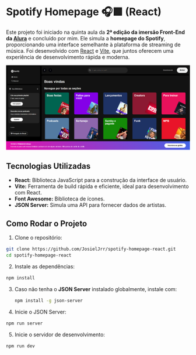 # Spotify Homepage 🎧🟩 (React)

Este projeto foi iniciado na quinta aula da **2ª edição da imersão Front-End da [Alura](https://www.alura.com.br/)** e concluído por mim. Ele simula a **homepage do Spotify**, proporcionando uma interface semelhante à plataforma de streaming de música. Foi desenvolvido com [React](https://react.dev/) e [Vite](https://vite.dev/), que juntos oferecem uma experiência de desenvolvimento rápida e moderna.

<div align="center">
  <img src="./src/assets/spotify-homepage-react-img.png" alt="Interface da Aplicação" width="1100px">
</div>

## Tecnologias Utilizadas

- **React:** Biblioteca JavaScript para a construção da interface de usuário.
- **Vite:** Ferramenta de build rápida e eficiente, ideal para desenvolvimento com React.
- **Font Awesome:** Biblioteca de ícones.
- **JSON Server:** Simula uma API para fornecer dados de artistas.

## Como Rodar o Projeto

1. Clone o repositório:

```bash
git clone https://github.com/JosielJrr/spotify-homepage-react.git
cd spotify-homepage-react
```

2. Instale as dependências:

```bash
npm install
```

3. Caso não tenha o **JSON Server** instalado globalmente, instale com:

   ```bash
   npm install -g json-server
   ```

4. Inicie o JSON Server:

```bash
npm run server
```

5. Inicie o servidor de desenvolvimento:

```bash
npm run dev
```
